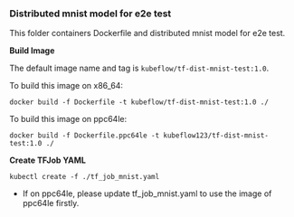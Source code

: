 ### Distributed mnist model for e2e test

This folder containers Dockerfile and distributed mnist model for e2e test.

**Build Image**

The default image name and tag is `kubeflow/tf-dist-mnist-test:1.0`.

To build this image on x86_64:
```shell
docker build -f Dockerfile -t kubeflow/tf-dist-mnist-test:1.0 ./
```
To build this image on ppc64le:
```shell
docker build -f Dockerfile.ppc64le -t kubeflow123/tf-dist-mnist-test:1.0 ./
```

**Create TFJob YAML**

```
kubectl create -f ./tf_job_mnist.yaml
```
  * If on ppc64le, please update tf_job_mnist.yaml to use the image of ppc64le firstly.